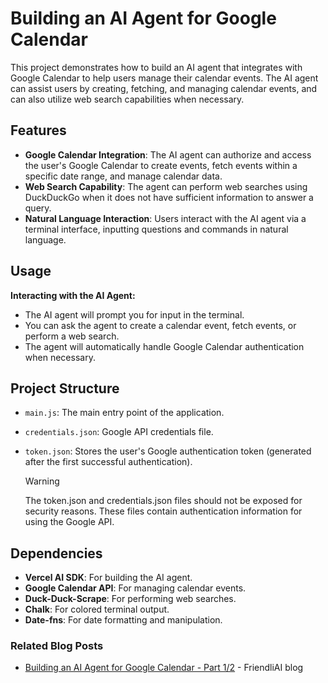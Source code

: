 # Building an AI Agent for Google Calendar

This project demonstrates how to build an AI agent that integrates with Google Calendar to help users manage their calendar events. The AI agent can assist users by creating, fetching, and managing calendar events, and can also utilize web search capabilities when necessary.

## Features

- **Google Calendar Integration**: The AI agent can authorize and access the user's Google Calendar to create events, fetch events within a specific date range, and manage calendar data.
- **Web Search Capability**: The agent can perform web searches using DuckDuckGo when it does not have sufficient information to answer a query.
- **Natural Language Interaction**: Users interact with the AI agent via a terminal interface, inputting questions and commands in natural language.

## Usage

**Interacting with the AI Agent:**

- The AI agent will prompt you for input in the terminal.
- You can ask the agent to create a calendar event, fetch events, or perform a web search.
- The agent will automatically handle Google Calendar authentication when necessary.

## Project Structure

- `main.js`: The main entry point of the application.
- `credentials.json`: Google API credentials file.
- `token.json`: Stores the user's Google authentication token (generated after the first successful authentication).

  > [!WARNING]
  > The token.json and credentials.json files should not be exposed for security reasons.
  > These files contain authentication information for using the Google API.

## Dependencies

- **Vercel AI SDK**: For building the AI agent.
- **Google Calendar API**: For managing calendar events.
- **Duck-Duck-Scrape**: For performing web searches.
- **Chalk**: For colored terminal output.
- **Date-fns**: For date formatting and manipulation.

### Related Blog Posts

- [Building an AI Agent for Google Calendar - Part 1/2](https://friendli.ai/blog/ai-agent-google-calendar) - FriendliAI blog
